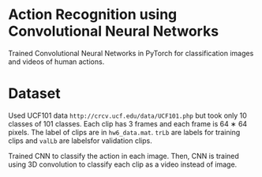 # Action Recognition using Convolutional Neural Networks
Trained Convolutional Neural Networks in PyTorch for classification images and videos of human actions.  

# Dataset
Used UCF101 data `http://crcv.ucf.edu/data/UCF101.php` but took only 10 classes of 101 classes.
Each clip has 3 frames and each frame is 64 ∗ 64 pixels. The label of clips are in `hw6_data.mat`. `trLb` are labels for training clips and `valLb` are labelsfor validation clips. 

Trained CNN to classify the action in each image. Then, CNN is trained using 3D convolution to classify each clip as a video instead of image.


